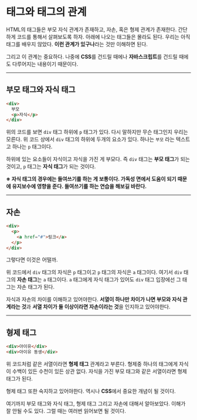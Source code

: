 # 태그와 태그의 관계
HTML의 태그들은 부모 자식 관계가 존재하고, 자손, 혹은 형제 관계가 존재한다. 간단하게 코드를 통해서 살펴보도록 하자. 아래에 나오는 태그들은 몰라도 된다. 우리는 아직 태그를 배우지 않았다. **이런 관계가 있구나**라는 것만 이해하면 된다.

그리고 이 관계는 중요하다. 나중에 **CSS**를 건드릴 때에나 **자바스크립트**를 건드릴 때에도 다루어지는 내용이기 때문이다.

---

## 부모 태그와 자식 태그
```html
<div>
  부모
  <p>자식</p>
</div>
```

위의 코드를 보면 `div` 태그 하위에 `p` 태그가 있다. 다시 말하지만 무슨 태그인지 우리는 모른다. 위 코드 상에서 `div` 태그의 하위에 두개의 요소가 있다. 하나는 `부모` 라는 텍스트고 하나는 `p` 태그이다.

하위에 있는 요소들이 자식이고 자식을 가진 게 부모다. 즉 `div` 태그는 **부모 태그**가 되는 것이고, `p` 태그는 **자식 태그**가 되는 것이다.

**※ 자식 태그의 경우에는 들여쓰기를 하는 게 보통이다. 가독성 면에서 도움이 되기 때문에 유지보수에 영향을 준다. 들여쓰기를 하는 연습을 해보길 바란다.**

---

## 자손
```html
<div>
  <p>
    <a href="#">링크</a>
  </p>
</div>
```

그렇다면 이것은 어떨까.

위 코드에서 `div` 태그의 자식은 `p` 태그이고 `p` 태그의 자식은 `a` 태그이다. 여기서 `div` 태그의 **자손 태그**는 `a` 태그이다. `a` 태그에게 자식 태그가 있어도 `div` 태그 입장에선 그 태그는 자손 태그가 된다.

자식과 자손의 차이를 이해하고 있어야한다. **서열이 하나만 차이가 나면 부모와 자식 관계라는 것**과 **서열 차이가 둘 이상이라면 자손이라는 것**을 인지하고 있어야한다.

---

## 형제 태그
```html
<div>아이유</div>
<div>아이유 동생</div>
```

위 코드처럼 같은 서열이라면 **형제 태그** 관계라고 부른다. 형제중 하나의 태그에게 자식이 수백이 있든 수천이 있든 상관 없다. 자식을 가진 부모 태그와 같은 서열이라면 형제 태그가 된다.

형제 태그 또한 숙지하고 있어야한다. 역시나 **CSS**에서 중요한 개념이 될 것이다.

여기까지 부모 태그와 자식 태그, 형제 태그 그리고 자손에 대해서 알아보았다. 이해가 잘 안될 수도 있다. 그럴 때는 여러번 읽어보면 될 것이다.